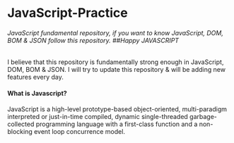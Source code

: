 # JavaScript-Practice

###### JavaScript fundamental repository, if you want to know JavaScript, DOM, BOM & JSON follow this repository. ##Happy JAVASCRIPT

I believe that this repository is fundamentally strong enough in JavaScript, DOM, BOM & JSON.
I will try to update this repository & will be adding new features every day.

#### What is Javascript?

 JavaScript is a high-level prototype-based object-oriented, multi-paradigm interpreted or just-in-time compiled, dynamic single-threaded garbage-collected programming language with a first-class function and a non-blocking event loop concurrence model.
